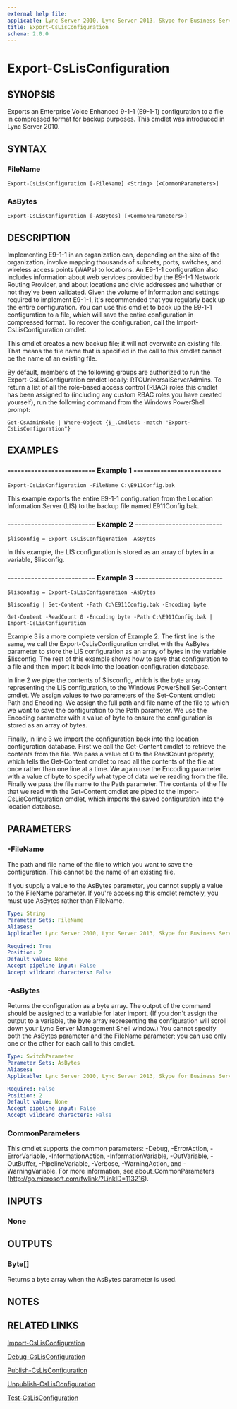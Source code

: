 ```yaml
---
external help file: 
applicable: Lync Server 2010, Lync Server 2013, Skype for Business Server 2015, Skype for Business Server 2019
title: Export-CsLisConfiguration
schema: 2.0.0
---
```


# Export-CsLisConfiguration

## SYNOPSIS
Exports an Enterprise Voice Enhanced 9-1-1 (E9-1-1) configuration to a file in compressed format for backup purposes.
This cmdlet was introduced in Lync Server 2010.


## SYNTAX

### FileName
```
Export-CsLisConfiguration [-FileName] <String> [<CommonParameters>]
```

### AsBytes
```
Export-CsLisConfiguration [-AsBytes] [<CommonParameters>]
```

## DESCRIPTION
Implementing E9-1-1 in an organization can, depending on the size of the organization, involve mapping thousands of subnets, ports, switches, and wireless access points (WAPs) to locations.
An E9-1-1 configuration also includes information about web services provided by the E9-1-1 Network Routing Provider, and about locations and civic addresses and whether or not they've been validated.
Given the volume of information and settings required to implement E9-1-1, it's recommended that you regularly back up the entire configuration.
You can use this cmdlet to back up the E9-1-1 configuration to a file, which will save the entire configuration in compressed format.
To recover the configuration, call the Import-CsLisConfiguration cmdlet.

This cmdlet creates a new backup file; it will not overwrite an existing file.
That means the file name that is specified in the call to this cmdlet cannot be the name of an existing file.

By default, members of the following groups are authorized to run the Export-CsLisConfiguration cmdlet locally: RTCUniversalServerAdmins.
To return a list of all the role-based access control (RBAC) roles this cmdlet has been assigned to (including any custom RBAC roles you have created yourself), run the following command from the Windows PowerShell prompt:

`Get-CsAdminRole | Where-Object {$_.Cmdlets -match "Export-CsLisConfiguration"}`


## EXAMPLES

### -------------------------- Example 1 --------------------------
```
Export-CsLisConfiguration -FileName C:\E911Config.bak
```

This example exports the entire E9-1-1 configuration from the Location Information Server (LIS) to the backup file named E911Config.bak.

### -------------------------- Example 2 --------------------------
```
$lisconfig = Export-CsLisConfiguration -AsBytes
```

In this example, the LIS configuration is stored as an array of bytes in a variable, $lisconfig.

### -------------------------- Example 3 --------------------------
```
$lisconfig = Export-CsLisConfiguration -AsBytes

$lisconfig | Set-Content -Path C:\E911Config.bak -Encoding byte

Get-Content -ReadCount 0 -Encoding byte -Path C:\E911Config.bak | Import-CsLisConfiguration
```

Example 3 is a more complete version of Example 2.
The first line is the same, we call the Export-CsLisConfiguration cmdlet with the AsBytes parameter to store the LIS configuration as an array of bytes in the variable $lisconfig.
The rest of this example shows how to save that configuration to a file and then import it back into the location configuration database.

In line 2 we pipe the contents of $lisconfig, which is the byte array representing the LIS configuration, to the Windows PowerShell Set-Content cmdlet.
We assign values to two parameters of the Set-Content cmdlet: Path and Encoding.
We assign the full path and file name of the file to which we want to save the configuration to the Path parameter.
We use the Encoding parameter with a value of byte to ensure the configuration is stored as an array of bytes.

Finally, in line 3 we import the configuration back into the location configuration database.
First we call the Get-Content cmdlet to retrieve the contents from the file.
We pass a value of 0 to the ReadCount property, which tells the Get-Content cmdlet to read all the contents of the file at once rather than one line at a time.
We again use the Encoding parameter with a value of byte to specify what type of data we're reading from the file.
Finally we pass the file name to the Path parameter.
The contents of the file that we read with the Get-Content cmdlet are piped to the Import-CsLisConfiguration cmdlet, which imports the saved configuration into the location database.


## PARAMETERS

### -FileName
The path and file name of the file to which you want to save the configuration.
This cannot be the name of an existing file.

If you supply a value to the AsBytes parameter, you cannot supply a value to the FileName parameter.
If you're accessing this cmdlet remotely, you must use AsBytes rather than FileName.

```yaml
Type: String
Parameter Sets: FileName
Aliases: 
Applicable: Lync Server 2010, Lync Server 2013, Skype for Business Server 2015

Required: True
Position: 2
Default value: None
Accept pipeline input: False
Accept wildcard characters: False
```

### -AsBytes
Returns the configuration as a byte array.
The output of the command should be assigned to a variable for later import.
(If you don't assign the output to a variable, the byte array representing the configuration will scroll down your Lync Server Management Shell window.) You cannot specify both the AsBytes parameter and the FileName parameter; you can use only one or the other for each call to this cmdlet.

```yaml
Type: SwitchParameter
Parameter Sets: AsBytes
Aliases: 
Applicable: Lync Server 2010, Lync Server 2013, Skype for Business Server 2015

Required: False
Position: 2
Default value: None
Accept pipeline input: False
Accept wildcard characters: False
```

### CommonParameters
This cmdlet supports the common parameters: -Debug, -ErrorAction, -ErrorVariable, -InformationAction, -InformationVariable, -OutVariable, -OutBuffer, -PipelineVariable, -Verbose, -WarningAction, and -WarningVariable. For more information, see about_CommonParameters (http://go.microsoft.com/fwlink/?LinkID=113216).

## INPUTS

### None


## OUTPUTS

### Byte[]
Returns a byte array when the AsBytes parameter is used.


## NOTES


## RELATED LINKS

[Import-CsLisConfiguration](Import-CsLisConfiguration.md)

[Debug-CsLisConfiguration](Debug-CsLisConfiguration.md)

[Publish-CsLisConfiguration](Publish-CsLisConfiguration.md)

[Unpublish-CsLisConfiguration](Unpublish-CsLisConfiguration.md)

[Test-CsLisConfiguration](Test-CsLisConfiguration.md)

